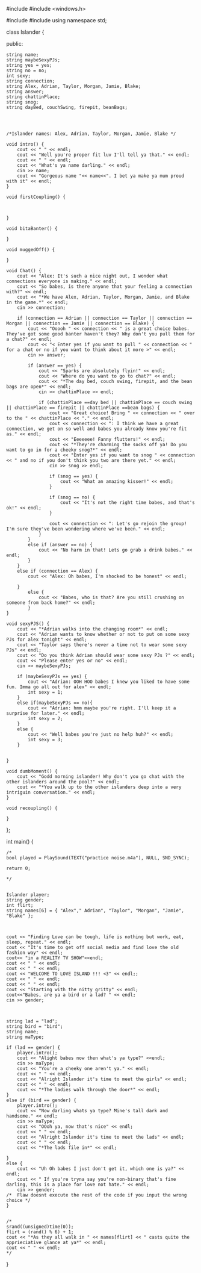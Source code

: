 #include <iostream>
#include <windows.h>

#include <cstdlib>
#include <ctime>
using namespace std;



class Islander {

public:

	string name;
	string maybeSexyPJs;
	string yes = yes;
	string no = no;
	int sexy;
	string connection;
	string Alex, Adrian, Taylor, Morgan, Jamie, Blake;
	string answer;
	string chattinPlace;
	string snog;
	string dayBed, couchSwing, firepit, beanBags;
	
	


	/*Islander names: Alex, Adrian, Taylor, Morgan, Jamie, Blake */

	void intro() {
		cout << " " << endl;
		cout << "Well you're proper fit luv I'll tell ya that." << endl;
		cout << " " << endl;
		cout << "What's ya name darling." << endl;
		cin >> name;
		cout << "Gorgeous name "<< name<<". I bet ya make ya mum proud with it" << endl;
	}

	void firstCoupling() {



	}

	void bitaBanter() {

	}

	void muggedOff() {

	}

	void Chat() {
		cout << "Alex: It's such a nice night out, I wonder what connections everyone is making." << endl;
		cout << "So babes, is there anyone that your feeling a connection with?" << endl;
		cout << "*We have Alex, Adrian, Taylor, Morgan, Jamie, and Blake in the game.*" << endl;
		cin >> connection;

		if (connection == Adrian || connection == Taylor || connection == Morgan || connection == Jamie || connection == Blake) {
			cout << "Ooooh " << connection << " is a great choice babes. They've got some good banter haven't they? Why don't you pull them for a chat?" << endl;
			cout << "< Enter yes if you want to pull " << connection << " for a chat or no if you want to think about it more >" << endl;
			cin >> answer;

			if (answer == yes) {
				cout << "Sparks are absolutely flyin!" << endl;
				cout << "Where do you want to go to chat?" << endl;
				cout << "*The day bed, couch swing, firepit, and the bean bags are open*" << endl;
				cin >> chattinPlace >> endl;
				
				if (chattinPlace ==day bed || chattinPlace == couch swing || chattinPlace == firepit || chattinPlace ==bean bags) {
					cout << "Great choice! Bring " << connection << " over to the " << chattinPlace << "." << endl;
					cout << connection << ": I think we have a great connection, we get on so well and babes you already know you're fit as." << endl;
					cout << "Eeeeeee! Fanny flutters!" << endl;
					cout << "*They're charming the socks off ya! Do you want to go in for a cheeky snog?*" << endl;
					cout << "Enter yes if you want to snog " << connection << " and no if you don't think you two are there yet." << endl;
					cin >> snog >> endl;
					
					if (snog == yes) {
						cout << "What an amazing kisser!" << endl;
					}
					
					if (snog == no) {
						cout << "It's not the right time babes, and that's ok!" << endl;
					}
					
					cout << connection << ": Let's go rejoin the group! I'm sure they've been wondering where we've been." << endl;
				}
			}
			else if (answer == no) {
				cout << "No harm in that! Lets go grab a drink babes." << endl;
			}
		}
		else if (connection == Alex) {
			cout << "Alex: Oh babes, I'm shocked to be honest" << endl;

		}
			else {
				cout << "Babes, who is that? Are you still crushing on someone from back home?" << endl;
			}
	}

	void sexyPJS() {
		cout << "*Adrian walks into the changing room*" << endl;
		cout << "Adrian wants to know whether or not to put on some sexy PJs for alex tonight" << endl;
		cout << "Taylor says there's never a time not to wear some sexy PJs" << endl;
		cout << "Do you think Adrian should wear some sexy PJs ?" << endl;
		cout << "Please enter yes or no" << endl;
		cin >> maybeSexyPJs;

		if (maybeSexyPJs == yes) {
			cout << "Adrian: OOH HOO babes I knew you liked to have some fun. Imma go all out for alex" << endl;
			int sexy = 1;
		}
		else if(maybeSexyPJs == no){
			cout << "Adrian: hmm maybe you're right. I'll keep it a surprise for later." << endl; 
			int sexy = 2;
		}
		else {
			cout << "Well babes you're just no help huh?" << endl;
			int sexy = 3;
		}
		

	}

	void dumbMoment() {
		cout << "Godd morning islander! Why don't you go chat with the other islanders around the pool?" << endl;
		cout << "*You walk up to the other islanders deep into a very intriguin conversation." << endl;
	}

	void recoupling() {

	}


};



int main() {


	/*
	bool played = PlaySound(TEXT("practice noise.m4a"), NULL, SND_SYNC);

	return 0;  

	*/

	
	Islander player;
	string gender;
	int flirt;
	string names[6] = { "Alex"," Adrian", "Taylor", "Morgan", "Jamie", "Blake" };

	

	cout << "Finding Love can be tough, life is nothing but work, eat, sleep, repeat." << endl;
	cout << "It's time to get off social media and find love the old fashion way" << endl;
	cout<< "in a REALITY TV SHOW"<<endl;
	cout << " " << endl;
	cout << " " << endl;
	cout << "WELCOME TO LOVE ISLAND !!! <3" << endl;;
	cout << " " << endl;
	cout << " " << endl;
	cout << "Starting with the nitty gritty" << endl;
	cout<<"Babes, are ya a bird or a lad? " << endl;
	cin >> gender;

	

	string lad = "lad";
	string bird = "bird";
	string name;
	string maType;

	if (lad == gender) {
		player.intro();
		cout << "Alight babes now then what's ya type?" <<endl;
		cin >> maType;
		cout << "You're a cheeky one aren't ya." << endl;
		cout << " " << endl;
		cout << "Alright Islander it's time to meet the girls" << endl;
		cout << " " << endl;
		cout << "*The ladies walk through the door*" << endl;
	}
	else if (bird == gender) {
		player.intro();
		cout << "Now darling whats ya type? Mine's tall dark and handsome." << endl;
		cin >> maType;
		cout << "OOoh ya, now that's nice" << endl;
		cout << " " << endl;
		cout << "Alright Islander it's time to meet the lads" << endl;
		cout << " " << endl;
		cout << "*The lads file in*" << endl;

	}
	else {
		cout << "Uh Oh babes I just don't get it, which one is ya?" << endl;
		cout << " If you're tryna say you're non-binary that's fine darling, this is a place for love not hate." << endl;
		cin >> gender;
	/*	Flaw doesnt execute the rest of the code if you input the wrong choice */
	}

	
	/*
	srand((unsigned)time(0));
	flirt = (rand() % 6) + 1;
	cout << "*As they all walk in " << names[flirt] << " casts quite the apprieciative glance at ya*" << endl;
	cout << " " << endl;
	*/

	

	

}
  
  
